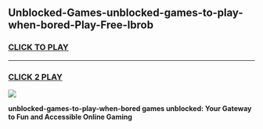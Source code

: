 
## Unblocked-Games-unblocked-games-to-play-when-bored-Play-Free-lbrob
<h3>
<a href="https://premium76.site?title=unblocked-games-to-play-when-bored&ref=10A">CLICK TO PLAY</a></h3>
<hr>

<h3>
<a href="https://premium76.site?title=unblocked-games-to-play-when-bored&ref=10A">CLICK 2 PLAY</a>
  
</h3>

<a href="https://premium76.site?title=unblocked-games-to-play-when-bored&ref=10A"><img src="https://clearcache.store/games.png"></a>


**unblocked-games-to-play-when-bored games unblocked: Your Gateway to Fun and Accessible Online Gaming**
